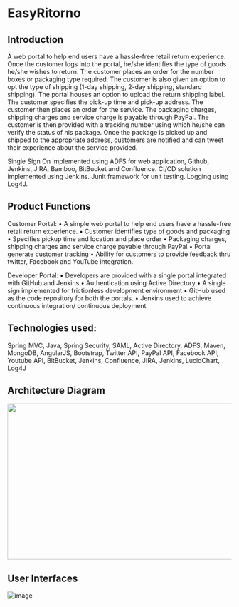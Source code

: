 # EasyRitorno

## Introduction
A web portal to help end users have a hassle-free retail return experience. Once the customer logs into the portal, he/she identifies the type of goods he/she wishes to return. The customer places an order for the number boxes or packaging type required. The customer is also given an option to opt the type of shipping (1-day shipping, 2-day shipping, standard shipping). The portal houses an option to upload the return shipping label. The customer specifies the pick-up time and pick-up address. The customer then places an order for the service. The packaging charges, shipping charges and service charge is payable through PayPal. The customer is then provided with a tracking number using which he/she can verify the status of his package. Once the package is picked up and shipped to the appropriate address, customers are notified and can tweet their experience about the service provided.

Single Sign On implemented using ADFS for web application, Github, Jenkins, JIRA, Bamboo, BitBucket and Confluence. CI/CD solution implemented using Jenkins. Junit framework for unit testing. Logging using Log4J.

## Product Functions
Customer Portal: 
•	A simple web portal to help end users have a hassle-free retail return experience.
•	Customer identifies type of goods and packaging
•	Specifies pickup time and location and place order
•	Packaging charges, shipping charges and service charge payable through PayPal
•	Portal generate customer tracking 
•	Ability for customers to provide feedback thru twitter, Facebook and YouTube integration.

Developer Portal: 
•	Developers are provided with a single portal integrated with GitHub and Jenkins
•	Authentication using Active Directory
•	A single sign implemented for frictionless development environment
•	GitHub used as the code repository for both the portals.
•	Jenkins used to achieve continuous integration/ continuous deployment

## Technologies used:
Spring MVC, Java, Spring Security, SAML, Active Directory, ADFS, Maven, MongoDB, AngularJS, Bootstrap, Twitter API, PayPal API, Facebook API, Youtube API, BitBucket, Jenkins, Confluence, JIRA, Jenkins, LucidChart, Log4J

## Architecture Diagram
<img src="https://user-images.githubusercontent.com/32632834/42432154-15fa0c8c-82fe-11e8-8e41-6707f1847dce.png" width="700" height="350">

## User Interfaces
![image](https://user-images.githubusercontent.com/32632834/42432188-36eee1ec-82fe-11e8-871a-a02c8993217d.png)


